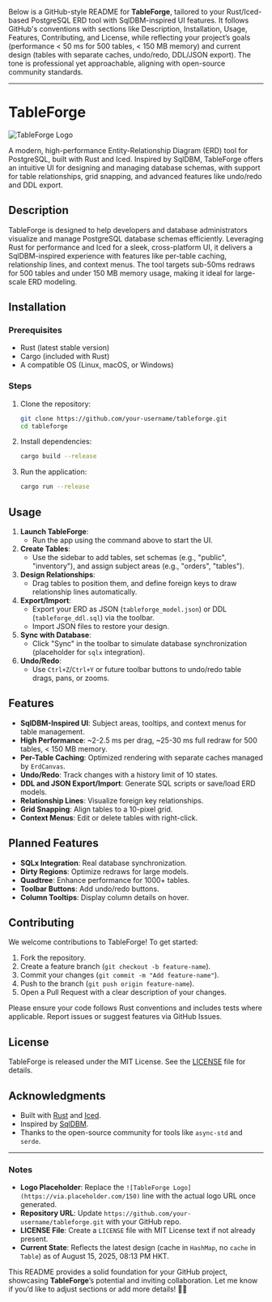Below is a GitHub-style README for **TableForge**, tailored to your Rust/Iced-based PostgreSQL ERD tool with SqlDBM-inspired UI features. It follows GitHub's conventions with sections like Description, Installation, Usage, Features, Contributing, and License, while reflecting your project’s goals (performance < 50 ms for 500 tables, < 150 MB memory) and current design (tables with separate caches, undo/redo, DDL/JSON export). The tone is professional yet approachable, aligning with open-source community standards.

---

# TableForge

![TableForge Logo](https://via.placeholder.com/150) <!-- Replace with actual logo URL once generated -->

A modern, high-performance Entity-Relationship Diagram (ERD) tool for PostgreSQL, built with Rust and Iced. Inspired by SqlDBM, TableForge offers an intuitive UI for designing and managing database schemas, with support for table relationships, grid snapping, and advanced features like undo/redo and DDL export.

## Description

TableForge is designed to help developers and database administrators visualize and manage PostgreSQL database schemas efficiently. Leveraging Rust for performance and Iced for a sleek, cross-platform UI, it delivers a SqlDBM-inspired experience with features like per-table caching, relationship lines, and context menus. The tool targets sub-50ms redraws for 500 tables and under 150 MB memory usage, making it ideal for large-scale ERD modeling.

## Installation

### Prerequisites
- Rust (latest stable version)
- Cargo (included with Rust)
- A compatible OS (Linux, macOS, or Windows)

### Steps
1. Clone the repository:
   ```bash
   git clone https://github.com/your-username/tableforge.git
   cd tableforge
   ```
2. Install dependencies:
   ```bash
   cargo build --release
   ```
3. Run the application:
   ```bash
   cargo run --release
   ```

## Usage

1. **Launch TableForge**:
   - Run the app using the command above to start the UI.
2. **Create Tables**:
   - Use the sidebar to add tables, set schemas (e.g., "public", "inventory"), and assign subject areas (e.g., "orders", "tables").
3. **Design Relationships**:
   - Drag tables to position them, and define foreign keys to draw relationship lines automatically.
4. **Export/Import**:
   - Export your ERD as JSON (`tableforge_model.json`) or DDL (`tableforge_ddl.sql`) via the toolbar.
   - Import JSON files to restore your design.
5. **Sync with Database**:
   - Click "Sync" in the toolbar to simulate database synchronization (placeholder for `sqlx` integration).
6. **Undo/Redo**:
   - Use `Ctrl+Z`/`Ctrl+Y` or future toolbar buttons to undo/redo table drags, pans, or zooms.

## Features
- **SqlDBM-Inspired UI**: Subject areas, tooltips, and context menus for table management.
- **High Performance**: ~2-2.5 ms per drag, ~25-30 ms full redraw for 500 tables, < 150 MB memory.
- **Per-Table Caching**: Optimized rendering with separate caches managed by `ErdCanvas`.
- **Undo/Redo**: Track changes with a history limit of 10 states.
- **DDL and JSON Export/Import**: Generate SQL scripts or save/load ERD models.
- **Relationship Lines**: Visualize foreign key relationships.
- **Grid Snapping**: Align tables to a 10-pixel grid.
- **Context Menus**: Edit or delete tables with right-click.

## Planned Features
- **SQLx Integration**: Real database synchronization.
- **Dirty Regions**: Optimize redraws for large models.
- **Quadtree**: Enhance performance for 1000+ tables.
- **Toolbar Buttons**: Add undo/redo buttons.
- **Column Tooltips**: Display column details on hover.

## Contributing

We welcome contributions to TableForge! To get started:

1. Fork the repository.
2. Create a feature branch (`git checkout -b feature-name`).
3. Commit your changes (`git commit -m "Add feature-name"`).
4. Push to the branch (`git push origin feature-name`).
5. Open a Pull Request with a clear description of your changes.

Please ensure your code follows Rust conventions and includes tests where applicable. Report issues or suggest features via GitHub Issues.

## License

TableForge is released under the MIT License. See the [LICENSE](LICENSE) file for details.

## Acknowledgments

- Built with [Rust](https://www.rust-lang.org/) and [Iced](https://github.com/iced-rs/iced).
- Inspired by [SqlDBM](https://sqldbm.com/).
- Thanks to the open-source community for tools like `async-std` and `serde`.

---

### Notes
- **Logo Placeholder**: Replace the `![TableForge Logo](https://via.placeholder.com/150)` line with the actual logo URL once generated.
- **Repository URL**: Update `https://github.com/your-username/tableforge.git` with your GitHub repo.
- **LICENSE File**: Create a `LICENSE` file with MIT License text if not already present.
- **Current State**: Reflects the latest design (cache in `HashMap`, no `cache` in `Table`) as of August 15, 2025, 08:13 PM HKT.

This README provides a solid foundation for your GitHub project, showcasing **TableForge**’s potential and inviting collaboration. Let me know if you’d like to adjust sections or add more details! 🚀🌟
